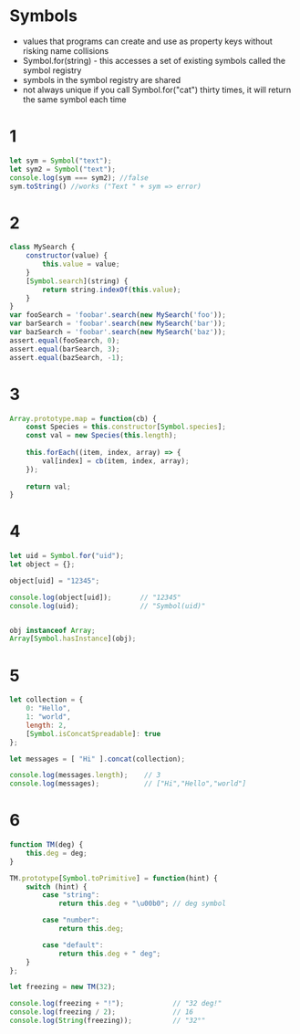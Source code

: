 # Symbols

* values that programs can create and use as property keys without risking name collisions
*  Symbol.for(string) - this accesses a set of existing symbols called the symbol registry 
* symbols in the symbol registry are shared
* not always unique if you call Symbol.for("cat") thirty times, it will return the same symbol each time

# 1
```javascript
let sym = Symbol("text");
let sym2 = Symbol("text");
console.log(sym === sym2); //false
sym.toString() //works ("Text " + sym => error)
```

# 2
```javascript
class MySearch {
    constructor(value) {
        this.value = value;
    }
    [Symbol.search](string) {
        return string.indexOf(this.value);
    }
}
var fooSearch = 'foobar'.search(new MySearch('foo'));
var barSearch = 'foobar'.search(new MySearch('bar'));
var bazSearch = 'foobar'.search(new MySearch('baz'));
assert.equal(fooSearch, 0);
assert.equal(barSearch, 3);
assert.equal(bazSearch, -1);
```


# 3
```javascript
Array.prototype.map = function(cb) {
    const Species = this.constructor[Symbol.species];
    const val = new Species(this.length);
    
    this.forEach((item, index, array) => {
        val[index] = cb(item, index, array);
    });
    
    return val;
}
```


# 4
```javascript
let uid = Symbol.for("uid");
let object = {};

object[uid] = "12345";

console.log(object[uid]);       // "12345"
console.log(uid);               // "Symbol(uid)"


obj instanceof Array;
Array[Symbol.hasInstance](obj);


```


# 5
```javascript
let collection = {
    0: "Hello",
    1: "world",
    length: 2,
    [Symbol.isConcatSpreadable]: true
};

let messages = [ "Hi" ].concat(collection);

console.log(messages.length);    // 3
console.log(messages);           // ["Hi","Hello","world"]

```




# 6
```javascript
function TM(deg) {
    this.deg = deg;
}

TM.prototype[Symbol.toPrimitive] = function(hint) {
    switch (hint) {
        case "string":
            return this.deg + "\u00b0"; // deg symbol

        case "number":
            return this.deg;

        case "default":
            return this.deg + " deg";
    }
};

let freezing = new TM(32);

console.log(freezing + "!");            // "32 deg!"
console.log(freezing / 2);              // 16
console.log(String(freezing));          // "32°"
```
